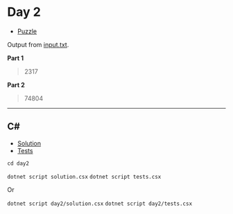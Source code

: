 # Day 2

- [Puzzle](PUZZLE.md)

Output from [input.txt](input.txt).
<!-- Output from [input.txt](day#/input.txt). -->

**Part 1**

> 2317

**Part 2**

> 74804

---

## C#

- [Solution](solution.csx)
- [Tests](tests.csx)

`cd day2`

`dotnet script solution.csx`
`dotnet script tests.csx`

Or

`dotnet script day2/solution.csx`
`dotnet script day2/tests.csx`
